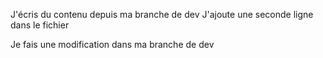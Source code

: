 J'écris du contenu depuis ma branche de dev
J'ajoute une seconde ligne dans le fichier

Je fais une modification dans ma branche de dev